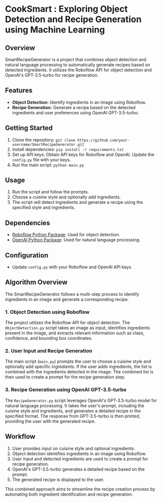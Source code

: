 # CookSmart : Exploring Object Detection and Recipe Generation using Machine Learning

## Overview

SmartRecipeGenerator is a project that combines object detection and natural language processing to automatically generate recipes based on detected ingredients. It utilizes the Roboflow API for object detection and OpenAI's GPT-3.5-turbo for recipe generation.

## Features

- **Object Detection:** Identify ingredients in an image using Roboflow.
- **Recipe Generation:** Generate a recipe based on the detected ingredients and user preferences using OpenAI GPT-3.5-turbo.

## Getting Started

1. Clone the repository: `git clone https://github.com/your-username/SmartRecipeGenerator.git`
2. Install dependencies: `pip install -r requirements.txt`
3. Set up API keys: Obtain API keys for Roboflow and OpenAI. Update the `config.py` file with your keys.
4. Run the main script: `python main.py`

## Usage

1. Run the script and follow the prompts.
2. Choose a cuisine style and optionally add ingredients.
3. The script will detect ingredients and generate a recipe using the specified style and ingredients.

## Dependencies

- [Roboflow Python Package](https://github.com/roboflow-ai/roboflow-python): Used for object detection.
- [OpenAI Python Package](https://github.com/openai/openai): Used for natural language processing.

## Configuration

- Update `config.py` with your Roboflow and OpenAI API keys.

## Algorithm Overview

The SmartRecipeGenerator follows a multi-step process to identify ingredients in an image and generate a corresponding recipe.

### 1. Object Detection using Roboflow

The project utilizes the Roboflow API for object detection. The `ObjectDetection.py` script takes an image as input, identifies ingredients present in the image, and extracts relevant information such as class, confidence, and bounding box coordinates.

### 2. User Input and Recipe Generation

The main script (`main.py`) prompts the user to choose a cuisine style and optionally add specific ingredients. If the user adds ingredients, the list is combined with the ingredients detected in the image. The combined list is then used to create a prompt for the recipe generation step.

### 3. Recipe Generation using OpenAI GPT-3.5-turbo

The `RecipeGenerator.py` script leverages OpenAI's GPT-3.5-turbo model for natural language processing. It takes the user's prompt, including the cuisine style and ingredients, and generates a detailed recipe in the specified format. The response from GPT-3.5-turbo is then printed, providing the user with the generated recipe.

## Workflow

1. User provides input on cuisine style and optional ingredients.
2. Object detection identifies ingredients in an image using Roboflow.
3. User input and detected ingredients are used to create a prompt for recipe generation.
4. OpenAI's GPT-3.5-turbo generates a detailed recipe based on the prompt.
5. The generated recipe is displayed to the user.

This combined approach aims to streamline the recipe creation process by automating both ingredient identification and recipe generation.
